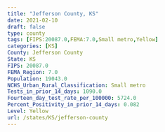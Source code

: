 ```yaml
---
title: "Jefferson County, KS"
date: 2021-02-10
draft: false
type: county
tags: [FIPS:20087.0,FEMA:7.0,Small metro,Yellow]
categories: [KS]
County: Jefferson County
State: KS
FIPS: 20087.0
FEMA_Region: 7.0
Population: 19043.0
NCHS_Urban_Rural_Classification: Small metro
Tests_in_prior_14_days: 1090.0
Fourteen_day_test_rate_per_100000: 5724.0
Percent_Positivity_in_prior_14_days: 0.082
Level: Yellow
url: /states/KS/jefferson-county
---
```



